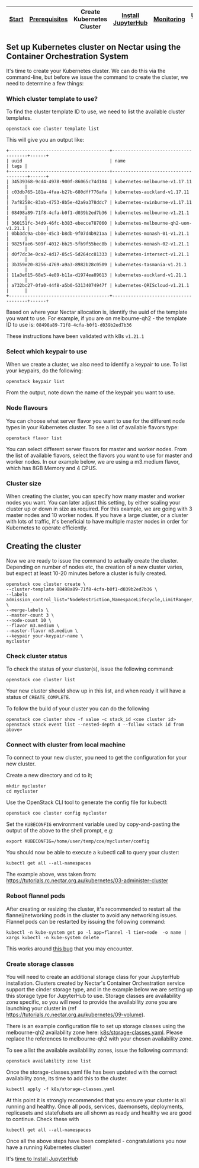 | [Start](README.md) | [Prerequisites](setup.md) | Create Kubernetes Cluster | [Install JupyterHub](jupyterhub-setup.md) | [Monitoring](monitoring.md) | [Useful Links](links.md) | [Credits](credits.md) |
| ------------------ | ------------------------- | ------------------------- | ----------------------------------------- | --------------------------- | ------------------------ | --------------------- |

## Set up Kubernetes cluster on Nectar using the Container Orchestration System

It's time to create your Kubernetes cluster. We can do this via the command-line, but before we issue the command to create the cluster, we need to determine a few things:

### Which cluster template to use?

To find the cluster template ID to use, we need to list the available cluster templates.

```
openstack coe cluster template list
```

This will give you an output like:

```
+--------------------------------------+--------------------------------------+------+
| uuid                                 | name                                 | tags |
+--------------------------------------+--------------------------------------+------+
| 34539368-9cd4-4978-900f-86065c74d104 | kubernetes-melbourne-v1.17.11        |      |
| c03db765-181a-4faa-b27b-680dff776afa | kubernetes-auckland-v1.17.11         |      |
| 7af8258c-83ab-4753-8b5e-42a9a378ddc7 | kubernetes-swinburne-v1.17.11        |      |
| 08498a89-71f8-4cfa-b0f1-d039b2ed7b36 | kubernetes-melbourne-v1.21.1         |      |
| 360151fc-34d9-46fc-b383-ebecce787060 | kubernetes-melbourne-qh2-uom-v1.21.1 |      |
| 0bb3dc9a-cb0e-45c3-b8db-9f07d4b921aa | kubernetes-monash-01-v1.21.1         |      |
| 9825fae6-509f-4012-bb25-5fb9f55bec8b | kubernetes-monash-02-v1.21.1         |      |
| d0f7dc3e-0ca2-4d17-85c5-5d264cc81333 | kubernetes-intersect-v1.21.1         |      |
| 3b359e20-8256-4769-a9a3-8982b28c0509 | kubernetes-tasmania-v1.21.1          |      |
| 11a3e615-68e5-4e89-b11a-d1974ea89613 | kubernetes-auckland-v1.21.1          |      |
| a732bc27-0fa0-44f8-a5b0-53134074947f | kubernetes-QRIScloud-v1.21.1         |      |
+--------------------------------------+--------------------------------------+------+
```

Based on where your Nectar allocation is, identify the uuid of the template you want to use. For example, if you are on melbourne-qh2 - the template ID to use is: `08498a89-71f8-4cfa-b0f1-d039b2ed7b36`

These instructions have been validated with k8s `v1.21.1`

### Select which keypair to use

When we create a cluster, we also need to identify a keypair to use.
To list your keypairs, do the following:

```
openstack keypair list
```

From the output, note down the name of the keypair you want to use.

### Node flavours

You can choose what server flavor you want to use for the different node types in your Kubernetes cluster. To see a list of available flavors type:

```
openstack flavor list
```

You can select different server flavors for master and worker nodes. From the list of available flavors, select the flavors you want to use for master and worker nodes.
In our example below, we are using a m3.medium flavor, which has 8GB Memory and 4 CPUS.

### Cluster size

When creating the cluster, you can specify how many master and worker nodes you want.
You can later adjust this setting, by either scaling your cluster up or down in size as required. For this example, we are going with 3 master nodes and 10 worker nodes.
If you have a large cluster, or a cluster with lots of traffic, it's beneficial to have multiple master nodes in order for Kubernetes to operate efficiently.

## Creating the cluster

Now we are ready to issue the command to actually create the cluster. Depending on number of nodes etc, the creation of a new cluster varies, but expect at least 10-20 minutes before a cluster is fully created.

```
openstack coe cluster create \
--cluster-template 08498a89-71f8-4cfa-b0f1-d039b2ed7b36 \
--labels admission_control_list="NodeRestriction,NamespaceLifecycle,LimitRanger,ServiceAccount,ResourceQuota,TaintNodesByCondition,Priority,DefaultTolerationSeconds,DefaultStorageClass,StorageObjectInUseProtection,PersistentVolumeClaimResize,MutatingAdmissionWebhook,ValidatingAdmissionWebhook,RuntimeClass" \
--merge-labels \
--master-count 3 \
--node-count 10 \
--flavor m3.medium \
--master-flavor m3.medium \
--keypair your-keypair-name \
mycluster
```

### Check cluster status

To check the status of your cluster(s), issue the following command:

```
openstack coe cluster list
```

Your new cluster should show up in this list, and when ready it will have a status of `CREATE_COMPLETE`.

To follow the build of your cluster you can do the following

```
openstack coe cluster show -f value -c stack_id <coe cluster id>
openstack stack event list --nested-depth 4 --follow <stack id from above>
```

### Connect with cluster from local machine

To connect to your new cluster, you need to get the configuration for your new cluster.

Create a new directory and cd to it;

```
mkdir mycluster
cd mycluster
```

Use the OpenStack CLI tool to generate the config file for kubectl:

```
openstack coe cluster config mycluster
```

Set the `KUBECONFIG` environment variable used by copy-and-pasting the output of the above to the shell prompt, e.g:

```
export KUBECONFIG=/home/user/temp/coe/mycluster/config
```

You should now be able to execute a kubectl call to query your cluster:

```
kubectl get all --all-namespaces
```

The example above, was taken from: https://tutorials.rc.nectar.org.au/kubernetes/03-administer-cluster

### Reboot flannel pods

After creating or resizing the cluster, it's recommended to restart all the flannel/networking pods in the cluster to avoid any networking issues.
Flannel pods can be restarted by issuing the following command:

```
kubectl -n kube-system get po -l app=flannel -l tier=node  -o name | xargs kubectl -n kube-system delete
```

This works around [this bug](https://github.com/flannel-io/flannel/issues/1155) that you may encounter.

### Create storage classes

You will need to create an additional storage class for your JupyterHub installation. Clusters created by Nectar's Container Orchestration service support the cinder storage type, and in the example below we are setting up this storage type for JupyterHub to use.
Storage classes are availability zone specific, so you will need to provide the availability zone you are launching your cluster in (ref https://tutorials.rc.nectar.org.au/kubernetes/09-volume).

There is an example configuration file to set up storage classes using the melbourne-qh2 availability zone here: [k8s/storage-classes.yaml](../k8s/storage-classes.yaml).
Please replace the references to melbourne-qh2 with your chosen availability zone.

To see a list the available availablility zones, issue the following command:

```
openstack availability zone list
```

Once the storage-classes.yaml file has been updated with the correct availability zone, its time to add this to the cluster.

```
kubectl apply -f k8s/storage-classes.yaml
```

At this point it is strongly recommended that you ensure your cluster is all running and healthy.
Once all pods, services, daemonsets, deployments, replicasets and statefulsets are all shown as ready and healthy we are good to continue.
Check these with

```
kubectl get all --all-namespaces
```

Once all the above steps have been completed - congratulations you now have a running Kubernetes cluster!

It's [time to Install JupyterHub](jupyterhub-setup.md)
